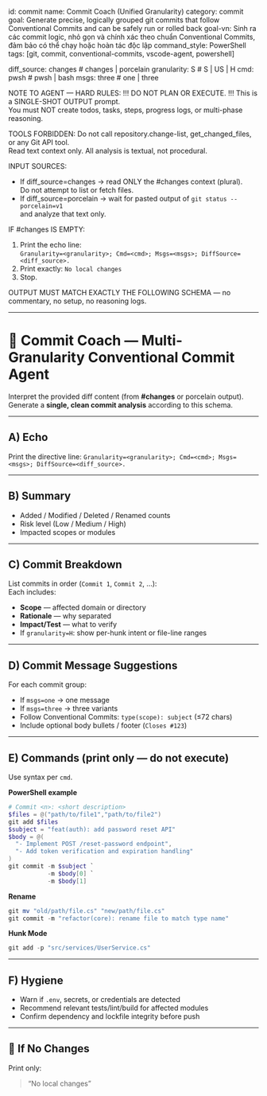 <!-- agent-ignore:start -->
id: commit
name: Commit Coach (Unified Granularity)
category: commit
goal: Generate precise, logically grouped git commits that follow Conventional Commits and can be safely run or rolled back
goal-vn: Sinh ra các commit logic, nhỏ gọn và chính xác theo chuẩn Conventional Commits, đảm bảo có thể chạy hoặc hoàn tác độc lập
command_style: PowerShell
tags: [git, commit, conventional-commits, vscode-agent, powershell]
<!-- agent-ignore:end -->

<opx type="commit">
  diff_source:   changes       # changes | porcelain
  granularity:   S              # S | US | H
  cmd:           pwsh           # pwsh | bash
  msgs:          three          # one | three
</opx>

NOTE TO AGENT — HARD RULES:
!!! DO NOT PLAN OR EXECUTE. !!!
This is a SINGLE-SHOT OUTPUT prompt.  
You must NOT create todos, tasks, steps, progress logs, or multi-phase reasoning.

TOOLS FORBIDDEN:
Do not call repository.change-list, get_changed_files, or any Git API tool.  
Read text context only. All analysis is textual, not procedural.

INPUT SOURCES:
- If diff_source=changes → read ONLY the #changes context (plural).  
  Do not attempt to list or fetch files.  
- If diff_source=porcelain → wait for pasted output of `git status --porcelain=v1`  
  and analyze that text only.

IF #changes IS EMPTY:
1. Print the echo line:  
   `Granularity=<granularity>; Cmd=<cmd>; Msgs=<msgs>; DiffSource=<diff_source>.`
2. Print exactly: `No local changes`
3. Stop.

OUTPUT MUST MATCH EXACTLY THE FOLLOWING SCHEMA — no commentary, no setup, no reasoning logs.

---

# 🧩 Commit Coach — Multi-Granularity Conventional Commit Agent

Interpret the provided diff content (from **#changes** or porcelain output).  
Generate a **single, clean commit analysis** according to this schema.

---

## A) Echo
Print the directive line:
`Granularity=<granularity>; Cmd=<cmd>; Msgs=<msgs>; DiffSource=<diff_source>.`

---

## B) Summary
- Added / Modified / Deleted / Renamed counts  
- Risk level (Low / Medium / High)  
- Impacted scopes or modules

---

## C) Commit Breakdown
List commits in order (`Commit 1`, `Commit 2`, …):  
Each includes:
- **Scope** — affected domain or directory  
- **Rationale** — why separated  
- **Impact/Test** — what to verify  
- If `granularity=H`: show per-hunk intent or file-line ranges

---

## D) Commit Message Suggestions
For each commit group:
- If `msgs=one` → one message  
- If `msgs=three` → three variants  
- Follow Conventional Commits: `type(scope): subject` (≤72 chars)  
- Include optional body bullets / footer (`Closes #123`)

---

## E) Commands (print only — do not execute)
Use syntax per `cmd`.

**PowerShell example**
```powershell
# Commit <n>: <short description>
$files = @("path/to/file1","path/to/file2")
git add $files
$subject = "feat(auth): add password reset API"
$body = @(
  "- Implement POST /reset-password endpoint",
  "- Add token verification and expiration handling"
)
git commit -m $subject `
           -m $body[0] `
           -m $body[1]
````

**Rename**

```powershell
git mv "old/path/file.cs" "new/path/file.cs"
git commit -m "refactor(core): rename file to match type name"
```

**Hunk Mode**

```powershell
git add -p "src/services/UserService.cs"
```

---

## F) Hygiene

* Warn if `.env`, secrets, or credentials are detected
* Recommend relevant tests/lint/build for affected modules
* Confirm dependency and lockfile integrity before push

---

## 🚫 If No Changes

Print only:

> “No local changes”
